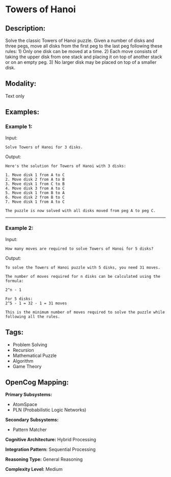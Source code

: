 # Towers of Hanoi

## Description:
Solve the classic Towers of Hanoi puzzle. Given a number of disks and three pegs, move all disks from the first peg to the last peg following these rules: 1) Only one disk can be moved at a time. 2) Each move consists of taking the upper disk from one stack and placing it on top of another stack or on an empty peg. 3) No larger disk may be placed on top of a smaller disk.

## Modality:
Text only

## Examples:

### Example 1:

Input:

```
Solve Towers of Hanoi for 3 disks.
```

Output:

```
Here's the solution for Towers of Hanoi with 3 disks:

1. Move disk 1 from A to C
2. Move disk 2 from A to B
3. Move disk 1 from C to B
4. Move disk 3 from A to C
5. Move disk 1 from B to A
6. Move disk 2 from B to C
7. Move disk 1 from A to C

The puzzle is now solved with all disks moved from peg A to peg C.
```

---

### Example 2:

Input:

```
How many moves are required to solve Towers of Hanoi for 5 disks?
```

Output:

```
To solve the Towers of Hanoi puzzle with 5 disks, you need 31 moves.

The number of moves required for n disks can be calculated using the formula:

2^n - 1

For 5 disks:
2^5 - 1 = 32 - 1 = 31 moves

This is the minimum number of moves required to solve the puzzle while following all the rules.
```

## Tags:
- Problem Solving
- Recursion
- Mathematical Puzzle
- Algorithm
- Game Theory

## OpenCog Mapping:

**Primary Subsystems:**
- AtomSpace
- PLN (Probabilistic Logic Networks)

**Secondary Subsystems:**
- Pattern Matcher

**Cognitive Architecture:** Hybrid Processing

**Integration Pattern:** Sequential Processing

**Reasoning Type:** General Reasoning

**Complexity Level:** Medium